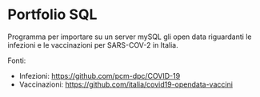 # Portfolio SQL
Programma per importare su un server mySQL gli open data riguardanti le infezioni e le vaccinazioni per SARS-COV-2 in Italia.

Fonti:
- Infezioni: https://github.com/pcm-dpc/COVID-19
- Vaccinazioni: https://github.com/italia/covid19-opendata-vaccini

